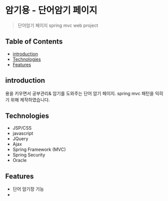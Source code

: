 # 암기용 - 단어암기 페이지

> 단어암기 페이지 spring mvc web project


## Table of Contents

* [introduction](#introduction)
* [Technologies](#Technologies)
* [Features](#Features)

## introduction

용을 키우면서 공부관리& 암기를 도와주는 단어 암기 페이지.
spring mvc 패턴을 익히기 위해 제작하였습니다.

## Technologies

* JSP/CSS
* javascript
* JQuery
* Ajax
* Spring Framework (MVC)
* Spring Security
* Oracle

## Features

* 단어 암기장 기능
* 


